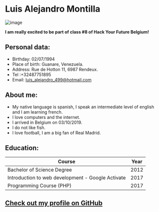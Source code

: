 # Luis Alejandro Montilla
![image](https://user-images.githubusercontent.com/59319966/71984883-00b37e80-322a-11ea-8918-174045d3c0df.jpg)


**I am really excited to be part of class #8 of Hack Your Future Belgium!**

## Personal data:

- Birthday: 02/07/1994
- Place of birth: Guanare, Venezuela.
- Address: Rue de Hotton 11, 6987 Rendeux.
- Tel :+32487751895 
- Email: luis_alejandro_499@hotmail.com

## About me:
- My native language is spanish, I speak an intermediate level of english and I am learning french.
- I love computers and the internet.
- I arrived in Belgium on 03/10/2019.
- I do not like fish.
- I love football, I am a big fan of Real Madrid.

## Education:

 Course| Year 
 --- | --- 
 Bachelor of Science Degree | 2012 
 Introduction to web development - Google Activate | 2017
 Programming Course (PHP) | 2017

 
## [Check out my profile on GitHub](https://github.com/AlejoVE)



